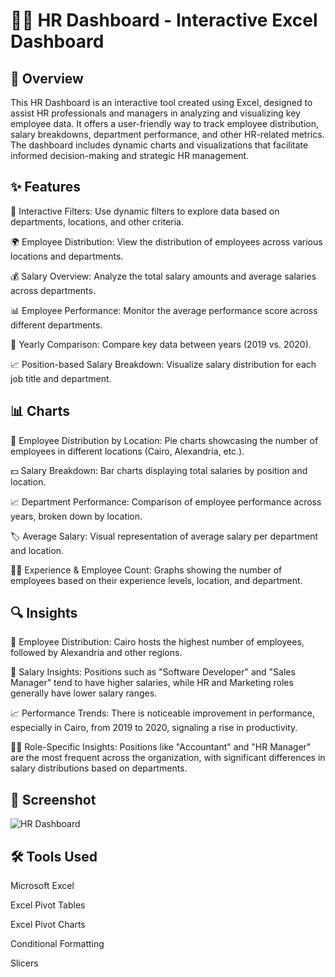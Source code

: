 # 🧑‍💼 HR Dashboard - Interactive Excel Dashboard
## 📖 Overview
This HR Dashboard is an interactive tool created using Excel, designed to assist HR professionals and managers in analyzing and visualizing key employee data. It offers a user-friendly way to track employee distribution, salary breakdowns, department performance, and other HR-related metrics. The dashboard includes dynamic charts and visualizations that facilitate informed decision-making and strategic HR management.

## ✨ Features
🔄 Interactive Filters: Use dynamic filters to explore data based on departments, locations, and other criteria.

🌍 Employee Distribution: View the distribution of employees across various locations and departments.

💰 Salary Overview: Analyze the total salary amounts and average salaries across departments.

📊 Employee Performance: Monitor the average performance score across different departments.

📅 Yearly Comparison: Compare key data between years (2019 vs. 2020).

📈 Position-based Salary Breakdown: Visualize salary distribution for each job title and department.

## 📊 Charts
📍 Employee Distribution by Location: Pie charts showcasing the number of employees in different locations (Cairo, Alexandria, etc.).

💵 Salary Breakdown: Bar charts displaying total salaries by position and location.

📈 Department Performance: Comparison of employee performance across years, broken down by location.

🏷️ Average Salary: Visual representation of average salary per department and location.

👨‍💼 Experience & Employee Count: Graphs showing the number of employees based on their experience levels, location, and department.

## 🔍 Insights
📍 Employee Distribution: Cairo hosts the highest number of employees, followed by Alexandria and other regions.

💸 Salary Insights: Positions such as "Software Developer" and "Sales Manager" tend to have higher salaries, while HR and Marketing roles generally have lower salary ranges.

📈 Performance Trends: There is noticeable improvement in performance, especially in Cairo, from 2019 to 2020, signaling a rise in productivity.

🧑‍💼 Role-Specific Insights: Positions like "Accountant" and "HR Manager" are the most frequent across the organization, with significant differences in salary distributions based on departments.

## 📸 Screenshot
![HR Dashboard](https://github.com/user-attachments/assets/9e4ac8e3-e5c7-4ae5-acde-fc62c6864fb1)


## 🛠️ Tools Used
Microsoft Excel

Excel Pivot Tables

Excel Pivot Charts

Conditional Formatting

Slicers
